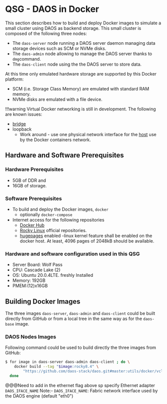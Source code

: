 # QSG - DAOS in Docker

This section describes how to build and deploy Docker images to simulate a small cluster using DAOS as backend storage.  This small cluster is composed of the following three nodes:

- The `daos-server` node running a DAOS server daemon managing data storage devices such as SCM or
  NVMe disks.
- The `daos-admin` node allowing to manage the DAOS server thanks to `dmg`command.
- The `daos-client` node using the the DAOS server to store data.

At this time only emulated hardware storage are supported by this Docker platform:

- SCM (i.e. Storage Class Memory) are emulated with standard RAM memory.
- NVMe disks are emulated with a file device.

!!!warning
Virtual Docker networking is still in development. The following are known issues:
- [bridge](https://docs.docker.com/network/bridge/) 
- loopback
	- Work around - use one physical network interface for the [host](https://docs.docker.com/network/host/) use by the Docker containers  network.


## Hardware and Software Prerequisites
### Hardware Prerequisites
- 5GB of DDR and 
- 16GB of storage.
### Software Prerequisites
- To build and deploy the Docker images, `docker` 
	- optionally `docker-compose`
- Internet access for the following repositories
	- [Docker Hub](https://hub.docker.com/) 
	- [Rocky Linux](https://rockylinux.org/) official repositories.  
	- [hugepages](https://www.kernel.org/doc/Documentation/vm/hugetlbpage.txt) enabled
		-linux kernel feature shall be enabled on the docker host. At least, 4096 pages of 2048kB should be available. 
### Hardware and software configuration used in this QSG
- Server Board: Wolf Pass
- CPU: Cascade Lake (2)
- OS: Ubuntu 20.0.4LTE. freshly Installed
- Memory: 192GB 
- PMEM:(12)x16GB

## Building Docker Images
The three images `daos-server`, `daos-admin` and `daos-client` could be built directly from GitHub
or from a local tree in the same way as for the `daos-base` image.
### DAOS Nodes Images
Following command could be used to build directly the three images from GitHub:

```bash
$ for image in daos-server daos-admin daos-client ; do \
	docker build --tag "$image:rocky8.4" \
		"https://github.com/daos-stack/daos.git#master:utils/docker/vcluster/$image/el8"; \
  done
```
@@@Need to add in the ethernet flag above sp specify Ethernet adapter `DAOS_IFACE_NAME`
Note:- `DAOS_IFACE_NAME`: Fabric network interface used by the DAOS engine (default "eth0")

